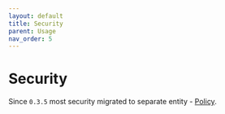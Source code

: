 ```yaml
---
layout: default
title: Security
parent: Usage
nav_order: 5
---
```


# Security

Since `0.3.5` most security migrated to separate entity - [Policy](../administrating/policies.md).